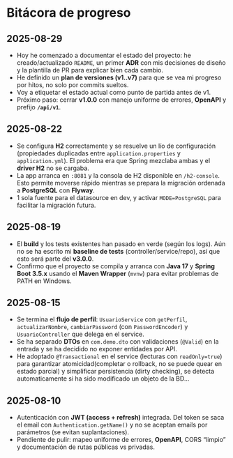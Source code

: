 # Bitácora de progreso

## 2025-08-29
- Hoy he comenzado a documentar el estado del proyecto: he creado/actualizado `README`, un primer **ADR** con mis decisiones de diseño y la plantilla de PR para explicar bien cada cambio.
- He definido un **plan de versiones (v1..v7)** para que se vea mi progreso por hitos, no solo por commits sueltos.
- Voy a etiquetar el estado actual como punto de partida antes de v1. 
- Próximo paso: cerrar **v1.0.0** con manejo uniforme de errores, **OpenAPI** y prefijo **`/api/v1`**.

## 2025-08-22
- Se configura **H2** correctamente y se resuelve un lío de configuración (propiedades duplicadas entre `application.properties` y `application.yml`). El problema era que Spring mezclaba ambas y el **driver H2** no se cargaba.
- La app arranca en `:8081` y la consola de H2 disponible en `/h2-console`. Esto permite moverse rápido mientras se prepara la migración ordenada a **PostgreSQL** con **Flyway**.
- 1 sola fuente para el datasource en dev, y activar `MODE=PostgreSQL` para facilitar la migración futura.

## 2025-08-19
- El **build** y los tests existentes han pasado en verde (según los logs). Aún no se ha escrito mi **baseline de tests** (controller/service/repo), así que esto será parte del **v3.0.0**.
- Confirmo que el proyecto se compila y arranca con **Java 17** y **Spring Boot 3.5.x** usando el **Maven Wrapper** (`mvnw`) para evitar problemas de PATH en Windows.

## 2025-08-15
- Se termina el **flujo de perfil**: `UsuarioService` con `getPerfil`, `actualizarNombre`, `cambiarPassword` (con `PasswordEncoder`) y `UsuarioController` que delega en el service.
- Se ha separado **DTOs** en `com.demo.dto` con validaciones (`@Valid`) en la entrada y se ha decidido no exponer entidades por API.
- He adoptado `@Transactional` en el service (lecturas con `readOnly=true`) para garantizar atomicidad(completar o rollback, no se puede quear en estado parcial) y simplificar persistencia (dirty checking), se detecta automaticamente si ha sido modificado un objeto de la BD...

## 2025-08-10
- Autenticación con **JWT (access + refresh)** integrada. Del token se saca el email con `Authentication.getName()` y no se aceptan emails por parámetros (se evitan suplantaciones).
- Pendiente de pulir: mapeo uniforme de errores, **OpenAPI**, CORS “limpio” y documentación de rutas públicas vs privadas.

